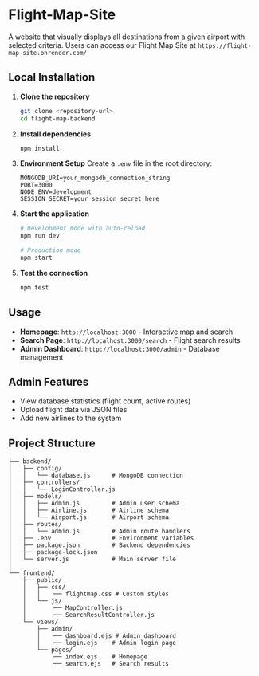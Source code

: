 # Flight-Map-Site
A website that visually displays all destinations from a given airport with selected criteria.
Users can access our Flight Map Site at `https://flight-map-site.onrender.com/`

## Local Installation

1. **Clone the repository**
   ```bash
   git clone <repository-url>
   cd flight-map-backend
   ```

2. **Install dependencies**
   ```bash
   npm install
   ```

3. **Environment Setup**
   Create a `.env` file in the root directory:
   ```env
   MONGODB_URI=your_mongodb_connection_string
   PORT=3000
   NODE_ENV=development
   SESSION_SECRET=your_session_secret_here
   ```

4. **Start the application**
   ```bash
   # Development mode with auto-reload
   npm run dev
   
   # Production mode
   npm start
   ```

5. **Test the connection**
   ```bash
   npm test
   ```

## Usage

- **Homepage**: `http://localhost:3000` - Interactive map and search
- **Search Page**: `http://localhost:3000/search` - Flight search results
- **Admin Dashboard**: `http://localhost:3000/admin` - Database management

## Admin Features

- View database statistics (flight count, active routes)
- Upload flight data via JSON files
- Add new airlines to the system

## Project Structure

```
├── backend/
│   ├── config/
│   │   └── database.js      # MongoDB connection
│   ├── controllers/
│   │   └── LoginController.js
│   ├── models/
│   │   ├── Admin.js         # Admin user schema
│   │   ├── Airline.js       # Airline schema
│   │   └── Airport.js       # Airport schema
│   ├── routes/
│   │   └── admin.js         # Admin route handlers
│   ├── .env                 # Environment variables
│   ├── package.json         # Backend dependencies
│   ├── package-lock.json
│   └── server.js            # Main server file
│    
└── frontend/
    ├── public/
    │   ├── css/
    │   │   └── flightmap.css # Custom styles
    │   └── js/
    │       ├── MapController.js
    │       └── SearchResultController.js
    └── views/
        ├── admin/
        │   ├── dashboard.ejs # Admin dashboard
        │   └── login.ejs    # Admin login page
        └── pages/
            ├── index.ejs    # Homepage
            └── search.ejs   # Search results
```
